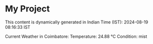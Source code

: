 # My Project

This content is dynamically generated in Indian Time (IST): 2024-08-19 08:16:33 IST


Current Weather in Coimbatore:
Temperature: 24.88 °C
Condition: mist
